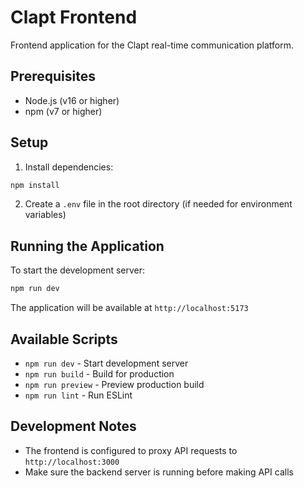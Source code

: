# Clapt Frontend

Frontend application for the Clapt real-time communication platform.

## Prerequisites

- Node.js (v16 or higher)
- npm (v7 or higher)

## Setup

1. Install dependencies:
```bash
npm install
```

2. Create a `.env` file in the root directory (if needed for environment variables)

## Running the Application

To start the development server:
```bash
npm run dev
```

The application will be available at `http://localhost:5173`

## Available Scripts

- `npm run dev` - Start development server
- `npm run build` - Build for production
- `npm run preview` - Preview production build
- `npm run lint` - Run ESLint

## Development Notes

- The frontend is configured to proxy API requests to `http://localhost:3000`
- Make sure the backend server is running before making API calls
